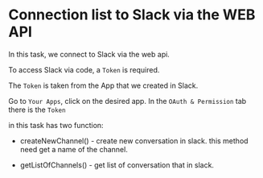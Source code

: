 
# Connection list to Slack via the WEB API

In this task, we connect to Slack via the web api.

To access Slack via code, a `Token` is required.

The `Token` is taken from the App that we created in Slack.

Go to `Your Apps`, click on the desired app. In the `OAuth & Permission` tab there is the `Token`

in this task has two function:

* createNewChannel() - create new conversation in slack.
this method need get a name of the channel.

* getListOfChannels() - get list of conversation that in slack.
